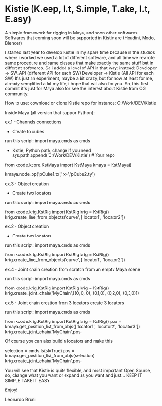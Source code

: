 # Kistie (K.eep, I.t, S.imple, T.ake, I.t, E.asy)
A simple framework for rigging in Maya, and soon other softwares.
Softwares that coming soon will be supported in Kistie are (Houdini, Modo, Blender)

I started last year to develop Kistie in my spare time because in the studios where i worked we used a lot of different software, and all time we rewrote same procedure and same classes that make exactly the same stuff but in different softwares.
So i added a level of API in that way:
instead:  Developer -> SW_API (different API for each SW)
          Developer -> Kistie (All API for each SW)
It's just an experiment, maybe a bit crazy, but for now at least for me, already semplified a lot my life, i hope that will also for you.
So, this first commit it's just for Maya also for see the interest about Kistie from CG community.

How to use:
download or clone Kistie repo for instance: C:/Work/DEV/Kistie

Inside Maya (all version that suppor Python):

ex.1 - Channels connections
- Create to cubes

run this script:
import maya.cmds as cmds

- Kistie, Python path, change if you need
sys.path.append('C:/Work/DEV/Kistie') # Your repo

from kcode.kcore.KstMaya import KstMaya
kmaya = KstMaya()

kmaya.node_op('pCube1.tx','>>','pCube2.ty')

ex.3 - Object creation
- Create two locators

run this script:
import maya.cmds as cmds

from kcode.krig.KstRig import KstRig
krig = KstRig()
krig.create_line_from_objects('curve', ['locator1', 'locator2'])

ex.2 - Object creation
- Create two locators

run this script:
import maya.cmds as cmds

from kcode.krig.KstRig import KstRig
krig = KstRig()
krig.create_line_from_objects('curve', ['locator1', 'locator2'])

ex.4 - Joint chain creation from scratch
from an empty Maya scene

run this script:
import maya.cmds as cmds

from kcode.krig.KstRig import KstRig
krig = KstRig()
krig.create_joint_chain('MyChain',[(0, 0, 0), (0,1,0), (0,2,0), (0,3,0)])

ex.5 - Joint chain creation from 3 locators
create 3 locators

run this script:
import maya.cmds as cmds

from kcode.krig.KstRig import KstRig
krig = KstRig()
pos = kmaya.get_position_list_from_objs(['locator1', 'locator2', 'locator3'])
krig.create_joint_chain('MyChain',pos)

Of course you can also build n locators
and make this:

selection = cmds.ls(sl=True)
pos = kmaya.get_position_list_from_objs(selection)
krig.create_joint_chain('MyChain',pos)

You will see that Kistie is quite flexible, and most important Open Source, so, change what you want or expand as you want and just...
KEEP IT SIMPLE TAKE IT EASY

Enjoy!

Leonardo Bruni
